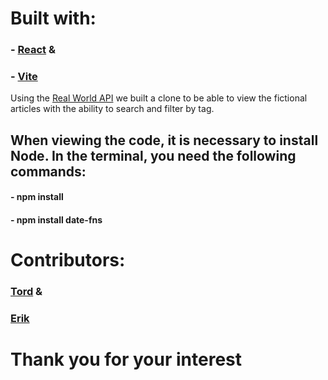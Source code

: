 <h1>Built with:</h1>

<h3>- <a href="https://react.dev/">React</a> & </h3>  
<h3>- <a href="https://vitejs.dev/">Vite</a></h3>

<p>Using the
<a href="https://realworld-docs.netlify.app/docs/specs/frontend-specs/swagger/">Real World API</a>
we built a clone to be able to view the fictional articles with the ability to search and filter by tag.</p>

<h2>When viewing the code, it is necessary to install Node.  In the terminal, you need the following commands:</h2>

<h4>- npm install</h4>
<h4>- npm install date-fns</h4>

<h1>Contributors:

<h3> <a href="https://github.com/tordvb10">Tord</a> & </h3>
<h3><a href="https://github.com/NordikE">Erik</a></h3>

<h1>Thank you for your interest</h1>
